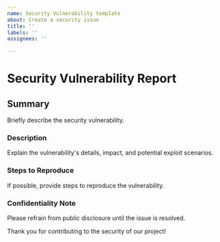 ```yaml
---
name: Security Vulnerability template
about: Create a security issue
title: ''
labels: ''
assignees: ''

---
```


# Security Vulnerability Report

## Summary
Briefly describe the security vulnerability.

### Description
Explain the vulnerability's details, impact, and potential exploit scenarios.

### Steps to Reproduce
If possible, provide steps to reproduce the vulnerability.

### Confidentiality Note
Please refrain from public disclosure until the issue is resolved.

Thank you for contributing to the security of our project!
